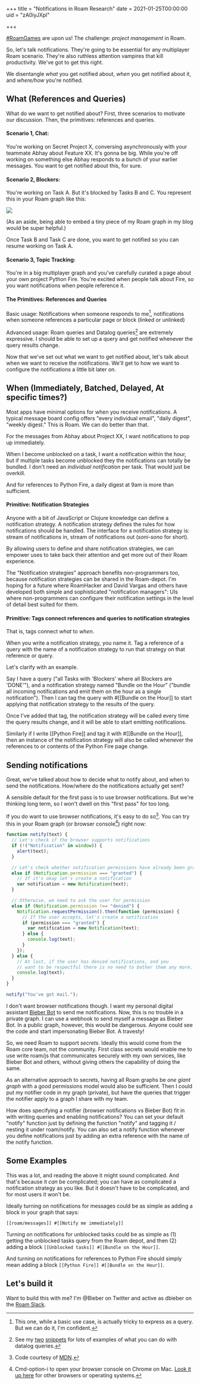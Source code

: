 +++
title = "Notifications in Roam Research"
date = 2021-01-25T00:00:00
uid = "zA0iyJXpl"

+++

[#RoamGames](https://twitter.com/hashtag/RoamGames) are upon us! The challenge: *project management* in Roam.

So, let's talk notifications. They're going to be essential for any multiplayer Roam scenario. They're also ruthless attention vampires that kill productivity. We've got to get this right.

We disentangle _what_ you get notified about, _when_ you get notified about it, and _where/how_ you're notified.

## **What** (References and Queries)

What do we want to get notified about? First, three scenarios to motivate our discussion. Then, the primitives: references and queries.

#### Scenario 1, Chat:

You're working on Secret Project X, conversing asynchronously with your teammate Abhay about Feature XX. It's gonna be big. While you're off working on something else Abhay responds to a bunch of your earlier messages. You want to get notified about this, for sure.

#### Scenario 2, Blockers:

You're working on Task A. But it's blocked by Tasks B and C. You represent this in your Roam graph like this:

![](https://firebasestorage.googleapis.com/v0/b/firescript-577a2.appspot.com/o/imgs%2Fapp%2Fplayground%2FjLpcHwI9aQ.png?alt=media&token=eeb11581-2466-4824-a725-35a0bd720eff)

(As an aside, being able to embed a tiny piece of my Roam graph in my blog would be super helpful.)

Once Task B and Task C are done, you want to get notified so you can resume working on Task A.

#### Scenario 3, Topic Tracking:

You're in a big multiplayer graph and you've carefully curated a page about your own project Python Fire. You're excited when people talk about Fire, so you want notifications when people reference it.

#### The Primitives: References and Queries

Basic usage: Notifications when someone responds to me[^1], notifications when someone references a particular page or block (linked or unlinked)

Advanced usage: Roam queries and Datalog queries[^2] are extremely expressive. I should be able to set up a query and get notified whenever the query results change.

[^1]: This one, while a basic use case, is actually tricky to express as a query. But we can do it, I'm confident.

[^2]: See my [two](/snippets/2020-12-22-datalog-queries-for-roam-research/) [snippets](/snippets/2021-01-04-more-datalog-queries-for-roam/) for lots of examples of what you can do with datalog queries.

Now that we've set out what we want to get notified about, let's talk about when we want to receive the notifications. We'll get to how we want to configure the notifications a little bit later on.

## When (Immediately, Batched, Delayed, At specific times?)

Most apps have minimal options for when you receive notifications. A typical message board config offers "every individual email", "daily digest", "weekly digest." This is Roam. We can do better than that.

For the messages from Abhay about Project XX, I want notifications to pop up immediately.

When I become unblocked on a task, I want a notification within the hour, but if multiple tasks become unblocked they the notifications can totally be bundled. I don't need an _individual notification_ per task. That would just be overkill.

And for references to Python Fire, a daily digest at 9am is more than sufficient.

#### Primitive: Notification Strategies

Anyone with a bit of JavaScript or Clojure knowledge can define a notification strategy. A notification strategy defines the rules for how notifications should be handled. The interface for a notification strategy is: stream of notifications in, stream of notifications out (_soni-sono_ for short).

By allowing users to define and share notification strategies, we can empower uses to take back their attention and get more out of their Roam experience.

The "Notification strategies" approach benefits non-programmers too, because notification strategies can be shared in the Roam-depot. I'm hoping for a future where RoamHacker and David Vargas and others have developed both simple and sophisticated "notification managers": UIs where non-programmers can configure their notification settings in the level of detail best suited for them.

#### Primitive: Tags connect references and queries to notification strategies

That is, tags connect _what_ to _when_.

When you write a notification strategy, you name it. Tag a reference of a query with the name of a notification strategy to run that strategy on that reference or query.

Let's clarify with an example.

Say I have a query ("all Tasks with 'Blockers' where all Blockers are 'DONE'"), and a notification strategy named "Bundle on the Hour" ("bundle all incoming notifications and emit them on the hour as a single notification"). Then I can tag the query with #[[Bundle on the Hour]] to start applying that notification strategy to the results of the query.

Once I've added that tag, the notification strategy will be called every time the query results change, and it will be able to start emitting notifications.

Similarly if I write [[Python Fire]] and tag it with #[[Bundle on the Hour]], then an instance of the notification strategy will also be called whenever the references to or contents of the Python Fire page change.

## Sending notifications

Great, we've talked about how to decide what to notify about, and when to send the notifications. How/where do the notifications actually get sent?

A sensible default for the first pass is to use browser notifications. But we're thinking long term, so I won't dwell on this "first pass" for too long.

If you do want to use browser notifications, it's easy to do so[^mozilla]. You can try this in your Roam graph (or browser console[^3]) right now:

```javascript
function notify(text) {
  // Let's check if the browser supports notifications
  if (!("Notification" in window)) {
    alert(text);
  }

  // Let's check whether notification permissions have already been granted
  else if (Notification.permission === "granted") {
    // If it's okay let's create a notification
    var notification = new Notification(text);
  }

  // Otherwise, we need to ask the user for permission
  else if (Notification.permission !== "denied") {
    Notification.requestPermission().then(function (permission) {
      // If the user accepts, let's create a notification
      if (permission === "granted") {
        var notification = new Notification(text);
      } else {
        console.log(text);
      }
    });
  } else {
    // At last, if the user has denied notifications, and you
    // want to be respectful there is no need to bother them any more.
    console.log(text);
  }
}

notify("You've got mail.");
```

[^3]: Cmd-option-i to open your browser console on Chrome on Mac. [Look it up here](https://www.google.com/search?q=how+to+open+the+browser+console) for other browsers or operating systems.

[^mozilla]: Code courtesy of [MDN](https://developer.mozilla.org/en-US/docs/Web/API/notification).

I don't want browser notifications though. I want my personal digital assistant [Bieber Bot](/projects/bieber-bot/) to send me notifications. Now, this is no trouble in a private graph. I can use a webhook to send myself a message as Bieber Bot. In a public graph, however, this would be dangerous. Anyone could see the code and start impersonating Bieber Bot. A travesty!

So, we need Roam to support *secrets*. Ideally this would come from the Roam core team, not the community. First class secrets would enable me to use write roam/js that communicates securely with my own services, like Bieber Bot and others, without giving others the capability of doing the same.

As an alternative approach to secrets, having all Roam graphs be *one giant graph* with a good permissions model would also be sufficient. Then I could put my notifier code in my graph (private), but have the queries that trigger the notifier apply to a graph I share with my team.

How does specifying a notifier (browser notifications vs Bieber Bot) fit in with writing queries and enabling notifications? You can set your default "notify" function just by defining the function "notify" and tagging it / nesting it under roam/notify. You can also set a notify function whenever you define notifications just by adding an extra reference with the name of the notify function.

## Some Examples

This was a lot, and reading the above it might sound complicated. And that's because it _can_ be complicated; you can have as complicated a notification strategy as you like. But it doesn't have to be complicated, and for most users it won't be.

Ideally turning on notifications for messages could be as simple as adding a block in your graph that says:

`[[roam/messages]] #[[Notify me immediately]]`

Turning on notifications for unblocked tasks could be as simple as (1) getting the unblocked tasks query from the Roam depot, and then (2) adding a block `[[Unblocked tasks]] #[[Bundle on the Hour]]`.

And turning on notifications for references to Python Fire should simply mean adding a block `[[Python Fire]] #[[Bundle on the Hour]]`.

## Let's build it

Want to build this with me? I'm @Bieber on Twitter and active as dbieber on the [Roam Slack](https://roamresearch.slack.com).
